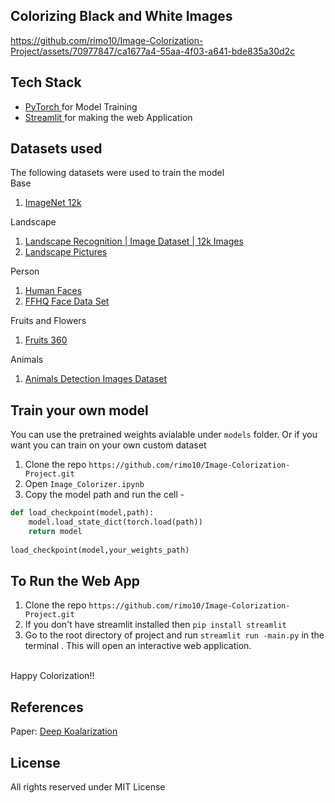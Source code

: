 ## Colorizing Black and White Images

https://github.com/rimo10/Image-Colorization-Project/assets/70977847/ca1677a4-55aa-4f03-a641-bde835a30d2c

## Tech Stack
* [PyTorch ](https://pytorch.org/) for Model Training <br>
* [Streamlit ](https://streamlit.io/) for making the web Application

## Datasets used
The following datasets were used to train the model
<br>
Base
1. [ImageNet 12k ](https://www.kaggle.com/datasets/lijiyu/imagenet)
 
Landscape
1. [Landscape Recognition | Image Dataset | 12k Images](https://www.kaggle.com/datasets/utkarshsaxenadn/landscape-recognition-image-dataset-12k-images)
2. [Landscape Pictures ](https://www.kaggle.com/datasets/arnaud58/landscape-pictures)
 
Person
1. [Human Faces ](https://www.kaggle.com/datasets/ashwingupta3012/human-faces)
2. [FFHQ Face Data Set ](https://www.kaggle.com/datasets/greatgamedota/ffhq-face-data-set) 

Fruits and Flowers
1. [Fruits 360 ](https://www.kaggle.com/datasets/moltean/fruits)

Animals
1. [Animals Detection Images Dataset ](https://www.kaggle.com/datasets/antoreepjana/animals-detection-images-dataset)

## Train your own model
You can use the pretrained weights avialable under `models` folder. Or if you want you can train on your own custom dataset 
1. Clone the repo `https://github.com/rimo10/Image-Colorization-Project.git`
2. Open `Image_Colorizer.ipynb` 
3. Copy the model path and run the cell - 
 
 ```python 
 def load_checkpoint(model,path):
     model.load_state_dict(torch.load(path)) 
     return model
     
 load_checkpoint(model,your_weights_path)
 ```
 
 ## To Run the Web App
 1. Clone the repo `https://github.com/rimo10/Image-Colorization-Project.git`
 2. If you don't have streamlit installed then `pip install streamlit`
 3.  Go to the root directory of project and run `streamlit run -main.py` in the terminal . This will open an interactive web application.
 <br>
 Happy Colorization!! 
 
 ## References
 Paper: [Deep Koalarization ](https://paperswithcode.com/paper/deep-koalarization-image-colorization-using)
 
## License
All rights reserved under MIT License
